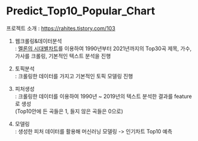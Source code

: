 # Predict_Top10_Popular_Chart

프로젝트 소개 : https://rahites.tistory.com/103

1. 웹크롤링&데이터분석  
: [멜론의 시대별차트](https://www.melon.com/chart/age/index.htm?chartType=YE&chartGenre=KPOP&chartDate=1990)를 이용하여 1990년부터 2021년까지의 Top30곡 제목, 가수, 가사를 크롤링, 기본적인 텍스트 분석을 진행

2. 토픽분석  
: 크롤링한 데이터를 가지고 기본적인 토픽 모델링 진행

3. 피처생성  
: 크롤링한 데이터를 이용하여 1990년 ~ 2019년의 텍스트 분석한 결과를 feature로 생성  
  (Top10안에 든 곡들은 1, 들지 않은 곡들은 0으로)

5. 모델링  
: 생성한 피처 데이터를 활용해 머신러닝 모델링 -> 인기차트 Top10 예측

